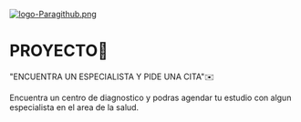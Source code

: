 
[![logo-Paragithub.png](https://i.postimg.cc/Pxnwf4tC/logo-Paragithub.png)](https://postimg.cc/yJndv03K)

# PROYECTO🙌
 "ENCUENTRA UN ESPECIALISTA Y PIDE UNA CITA"✉️

Encuentra un centro de diagnostico y podras agendar tu estudio con algun especialista en el area de la salud.


